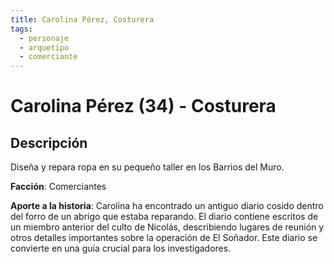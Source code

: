 ```yaml
---
title: Carolina Pérez, Costurera
tags:
  - personaje
  - arquetipo
  - comerciante
---
```


# Carolina Pérez (34) - Costurera

## Descripción

Diseña y repara ropa en su pequeño taller en los Barrios del Muro.

**Facción**: Comerciantes

**Aporte a la historia**: Carolina ha encontrado un antiguo diario cosido dentro del forro de un abrigo que estaba reparando. El diario contiene escritos de un miembro anterior del culto de Nicolás, describiendo lugares de reunión y otros detalles importantes sobre la operación de El Soñador. Este diario se convierte en una guía crucial para los investigadores. 